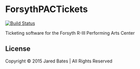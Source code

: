 # ForsythPACTickets
[![Build Status](https://magnum.travis-ci.com/computerwizjared/ForsythPACTickets.svg)](https://magnum.travis-ci.com/computerwizjared/ForsythPACTickets)

Ticketing software for the Forsyth R-III Performing Arts Center

## License
Copyright &copy; 2015 Jared Bates | All Rights Reserved
